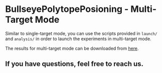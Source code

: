 # BullseyePolytopePosioning - Multi-Target Mode
Similar to single-target mode, you can use the scripts provided in `launch/` and `analysis/` in order to launch the experiments in multi-target mode.

The results for multi-target mode can be downloaded from [here](https://drive.google.com/file/d/13p24HnylrDLPIv3EHv7VGvwJgbqqctSg/view?usp=sharing).

##  If you have questions, feel free to reach us.